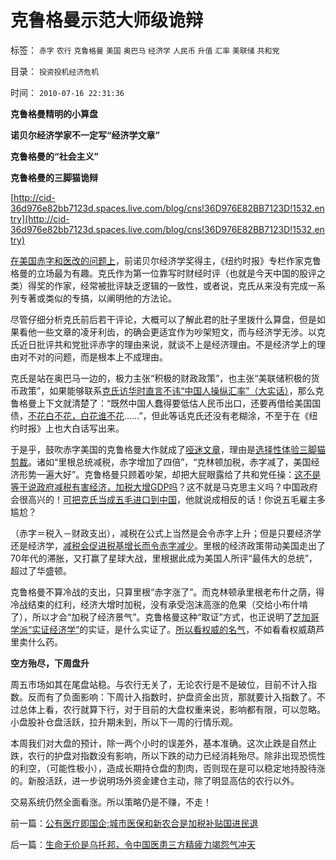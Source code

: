 # 克鲁格曼示范大师级诡辩

标签： `赤字` `农行` `克鲁格曼` `美国` `奥巴马` `经济学` `人民币` `升值` `汇率` `美联储` `共和党` 

目录： `投资投机经济危机`

时间： `2010-07-16 22:31:36`

**克鲁格曼精明的小算盘**

**诺贝尔经济学家不一定写“经济学文章”**

**克鲁格曼的“社会主义”**

**克鲁格曼的三脚猫诡辩**

[http://cid-36d976e82bb7123d.spaces.live.com/blog/cns!36D976E82BB7123D!1532.entry](http://cid-36d976e82bb7123d.spaces.live.com/blog/cns!36D976E82BB7123D!1532.entry)

[在美国赤字和医改的问题上](../../../2010/7/14/美国赤字和医保的共和民主两党，和克鲁格曼.md)，前诺贝尔经济学奖得主，《纽约时报》专栏作家克鲁格曼的立场最为有趣。克氏作为第一位靠写时财经时评（也就是今天中国的股评之类）得奖的作家，经常被批评缺乏逻辑的一致性，或者说，克氏从来没有完成一系列专著或类似的专搞，以阐明他的方法论。

尽管仔细分析克氏前后若干评论，大概可以了解此君的肚子里拨什么算盘，但是如果看他一些文章的凌牙利齿，的确会更适宜作为吵架短文，而与经济学无涉。以克氏近日批评共和党批评赤字的理由来说，就谈不上是经济理由。不是经济学上的理由对不对的问题，而是根本上不成理由。

克氏是站在奥巴马一边的，极力主张“积极的财政政策”，也主张“美联储积极的货币政策”，如果能够联系[克氏访华时直言不讳“中国人操纵汇率”（大实话）](../../../2009/5/14/诺奖资本学家克鲁格曼先生尴尬中国周.md)，那么克鲁格曼上下文就清楚了：“既然中国人蠢得要低估人民币出口，还要再借给美国国债，[不花白不花，白花谁不花](../../../2010/6/29/克鲁格曼和心脏病的中国式疗法.md)……”，但此等话克氏还没有老糊涂，不至于在《纽约时报》上也大白话写出来。

于是乎，鼓吹赤字美国的克鲁格曼大作就成了[哑迷文章](../../../2009/5/5/假装无私！专业化打哑迷诡辩的中国式专家.md)，理由是[选择性体验三脚猫剪裁](../../../2009/7/10/三脚猫真理艺术.md)。诸如“里根总统减税，赤字增加了四倍”，“克林顿加税，赤字减了，美国经济形势一遍大好”。克鲁格曼只顾着吵架，却把大屁眼露给了共和党任操：[这不是等于说政府减税有害经济，加税大增GDP吗](../../../2009/12/10/专家教授嫌中国税收太轻，“向国际接轨”.md)？这不就是马克思主义吗？中国政府会很高兴的！[可把克氏当成五毛进口到中国](../../../2010/6/23/美国是不会为他国的民主而奋斗的.md)，他就说成相反的话！你说五毛雇主多尴尬？

（赤字＝税入－财政支出），减税在公式上当然是会令赤字上升；但是只要经济学还是经济学，[减税会促进税基增长而令赤字减少](../../../2007/10/27/让利于民，增厚国民福祉，更利税基培养.md)。里根的经济政策带动美国走出了70年代的滞胀，又打赢了星球大战，里根据此成为美国人所评“最伟大的总统”，超过了华盛顿。

克鲁格曼不算冷战的支出，只算里根“赤字涨了”。而克林顿承里根老布什之荫，得冷战结束的红利，经济大增时加税，没有承受泡沫高涨的危果（交给小布什啃了），所以才会“加税了经济景气”。克鲁格曼这种“取证”方式，也正说明了[芝加哥学派“实证经济学”](../../../2009/12/31/数学囚徒的芝加哥学派.md)的实证，是什么实证了。[所以看权威的名气](../../../2010/5/10/理性主义科学家是不是很牛逼的大祭师？.md)，不如看看权威葫芦里卖什么药。

**空方殆尽，下周盘升**

周五市场如其在尾盘站稳。与农行无关了，无论农行是不是破位，目前不计入指数。反而有了负面影响：下周计入指数时，护盘资金出货，那就要计入指数了。不过总体上看，农行就算下行，对于目前的大盘权重来说，影响都有限，可以忽略。小盘股补仓盘活跃，拉升期未到，所以下一周的行情乐观。

本周我们对大盘的预计，除一两个小时的误差外，基本准确。这次止跌是自然止跌，农行的护盘对指数没有影响，所以下跌的动力已经消耗殆尽。除非出现恐慌性的利空，（可能性极小），造成长期持仓盘的割肉，否则现在是可以稳定地持股待涨的。新股活跃，进一步说明场外资金建仓主动，除了明显高估的农行以外。

交易系统仍然全面看涨。所以策略仍是不赚，不走！



前一篇：[公有医疗即国企;城市医保和新农合是加税补贴国进民退](../../../2010/7/15/公有医疗即国企;城市医保和新农合是加税补贴国进民退.md)

后一篇：[生命无价是乌托邦，令中国医患三方精疲力竭怨气冲天](../../../2010/7/16/生命无价是乌托邦，令中国医患三方精疲力竭怨气冲天.md)